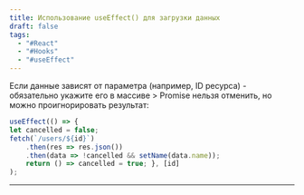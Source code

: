 ```yaml
---
title: Использование useEffect() для загрузки данных
draft: false
tags:
  - "#React"
  - "#Hooks"
  - "#useEffect"
---
```

Если данные зависят от параметра (например, ID ресурса) - обязательно укажите его в массиве > Promise нельзя отменить, но можно проигнорировать результат:

```jsx
useEffect(() => {
let cancelled = false;
fetch(`/users/${id}`)
	.then(res => res.json())
	.then(data => !cancelled && setName(data.name));
	return () => cancelled = true; }, [id]
);
```

_____
